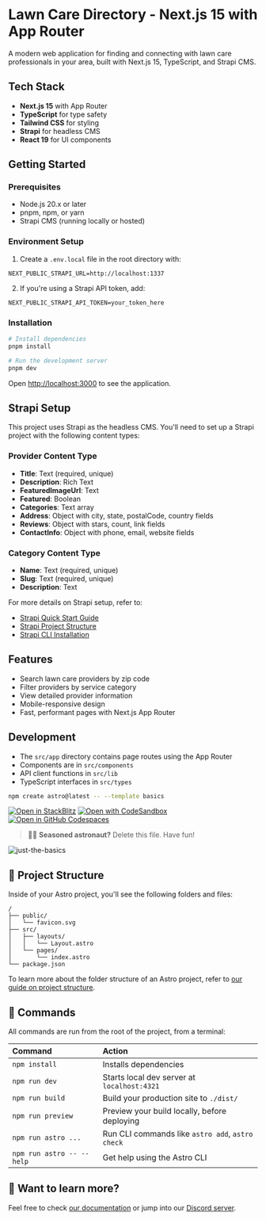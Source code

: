 # Lawn Care Directory - Next.js 15 with App Router

A modern web application for finding and connecting with lawn care professionals in your area, built with Next.js 15, TypeScript, and Strapi CMS.

## Tech Stack

- **Next.js 15** with App Router
- **TypeScript** for type safety
- **Tailwind CSS** for styling
- **Strapi** for headless CMS
- **React 19** for UI components

## Getting Started

### Prerequisites

- Node.js 20.x or later
- pnpm, npm, or yarn
- Strapi CMS (running locally or hosted)

### Environment Setup

1. Create a `.env.local` file in the root directory with:

```
NEXT_PUBLIC_STRAPI_URL=http://localhost:1337
```

2. If you're using a Strapi API token, add:

```
NEXT_PUBLIC_STRAPI_API_TOKEN=your_token_here
```

### Installation

```bash
# Install dependencies
pnpm install

# Run the development server
pnpm dev
```

Open [http://localhost:3000](http://localhost:3000) to see the application.

## Strapi Setup

This project uses Strapi as the headless CMS. You'll need to set up a Strapi project with the following content types:

### Provider Content Type
- **Title**: Text (required, unique)
- **Description**: Rich Text
- **FeaturedImageUrl**: Text
- **Featured**: Boolean
- **Categories**: Text array
- **Address**: Object with city, state, postalCode, country fields
- **Reviews**: Object with stars, count, link fields
- **ContactInfo**: Object with phone, email, website fields

### Category Content Type
- **Name**: Text (required, unique)
- **Slug**: Text (required, unique)
- **Description**: Text

For more details on Strapi setup, refer to:
- [Strapi Quick Start Guide](https://docs.strapi.io/cms/quick-start)
- [Strapi Project Structure](https://docs.strapi.io/cms/project-structure)
- [Strapi CLI Installation](https://docs.strapi.io/cms/installation/cli)

## Features

- Search lawn care providers by zip code
- Filter providers by service category
- View detailed provider information
- Mobile-responsive design
- Fast, performant pages with Next.js App Router

## Development

- The `src/app` directory contains page routes using the App Router
- Components are in `src/components`
- API client functions in `src/lib`
- TypeScript interfaces in `src/types`

```sh
npm create astro@latest -- --template basics
```

[![Open in StackBlitz](https://developer.stackblitz.com/img/open_in_stackblitz.svg)](https://stackblitz.com/github/withastro/astro/tree/latest/examples/basics)
[![Open with CodeSandbox](https://assets.codesandbox.io/github/button-edit-lime.svg)](https://codesandbox.io/p/sandbox/github/withastro/astro/tree/latest/examples/basics)
[![Open in GitHub Codespaces](https://github.com/codespaces/badge.svg)](https://codespaces.new/withastro/astro?devcontainer_path=.devcontainer/basics/devcontainer.json)

> 🧑‍🚀 **Seasoned astronaut?** Delete this file. Have fun!

![just-the-basics](https://github.com/withastro/astro/assets/2244813/a0a5533c-a856-4198-8470-2d67b1d7c554)

## 🚀 Project Structure

Inside of your Astro project, you'll see the following folders and files:

```text
/
├── public/
│   └── favicon.svg
├── src/
│   ├── layouts/
│   │   └── Layout.astro
│   └── pages/
│       └── index.astro
└── package.json
```

To learn more about the folder structure of an Astro project, refer to [our guide on project structure](https://docs.astro.build/en/basics/project-structure/).

## 🧞 Commands

All commands are run from the root of the project, from a terminal:

| Command                   | Action                                           |
| :------------------------ | :----------------------------------------------- |
| `npm install`             | Installs dependencies                            |
| `npm run dev`             | Starts local dev server at `localhost:4321`      |
| `npm run build`           | Build your production site to `./dist/`          |
| `npm run preview`         | Preview your build locally, before deploying     |
| `npm run astro ...`       | Run CLI commands like `astro add`, `astro check` |
| `npm run astro -- --help` | Get help using the Astro CLI                     |

## 👀 Want to learn more?

Feel free to check [our documentation](https://docs.astro.build) or jump into our [Discord server](https://astro.build/chat).
